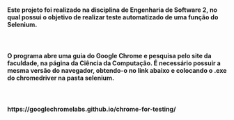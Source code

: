 <h4>Este projeto foi realizado na disciplina de Engenharia de Software 2, no qual possui o objetivo de realizar teste automatizado de uma função do Selenium. </h4><br>
<h4>O programa abre uma guia do Google Chrome e pesquisa pelo site da faculdade, na página da Ciência da Computação. É necessário possuir a mesma versão do navegador, obtendo-o no link abaixo e colocando o .exe do chromedriver na pasta selenium.</h4><br>
<h4>https://googlechromelabs.github.io/chrome-for-testing/</h4>
